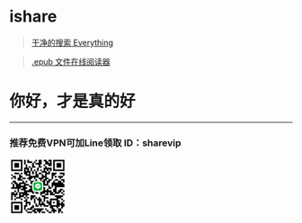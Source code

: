 # ishare <!-- {docsify-ignore} -->

> [干净的搜索 Everything](https://yandex.com/)

> [.epub 文件在线阅读器](https://epub-reader.online/)

# 你好，才是真的好 <!-- {docsify-ignore} -->

-------


### 推荐免费VPN可加Line领取 ID：sharevip <!-- {docsify-ignore} -->

<img src=one/media/IMG_0190.JPG align=“center” width=20% />
